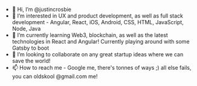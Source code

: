 - 👋 Hi, I’m @justincrosbie
- 👀 I’m interested in UX and product development, as well as full stack development - Angular, React, iOS, Android, CSS, HTML, JavaScript, Node, Java
- 🌱 I’m currently learning Web3, blockchain, as well as the latest technologies in React and Angular! Currently playing around with some Gatsby to boot
- 💞️ I’m looking to collaborate on any great startup ideas where we can save the world!
- 📫 How to reach me - Google me, there's tonnes of ways ;) all else fails, you can oldskool @gmail.com me!

<!---
justincrosbie/justincrosbie is a ✨ special ✨ repository because its `README.md` (this file) appears on your GitHub profile.
You can click the Preview link to take a look at your changes.
--->
